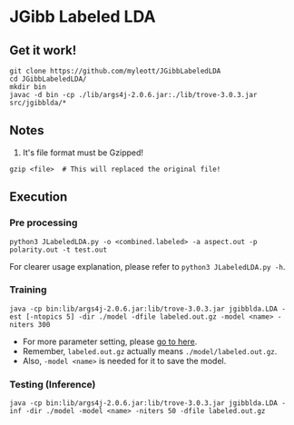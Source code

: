 # JGibb Labeled LDA


## Get it work!

```
git clone https://github.com/myleott/JGibbLabeledLDA
cd JGibbLabeledLDA/
mkdir bin
javac -d bin -cp ./lib/args4j-2.0.6.jar:./lib/trove-3.0.3.jar src/jgibblda/*
```

## Notes

1. It's file format must be Gzipped!
```
gzip <file>  # This will replaced the original file!
```

## Execution

### Pre processing

```
python3 JLabeledLDA.py -o <combined.labeled> -a aspect.out -p polarity.out -t test.out
```

For clearer usage explanation, please refer to `python3 JLabeledLDA.py -h`.

### Training

```
java -cp bin:lib/args4j-2.0.6.jar:lib/trove-3.0.3.jar jgibblda.LDA -est [-ntopics 5] -dir ./model -dfile labeled.out.gz -model <name> -niters 300
```

* For more parameter setting, please [go to here](http://jgibblda.sourceforge.net/).
* Remember, `labeled.out.gz` actually means `./model/labeled.out.gz`.
* Also, `-model <name>` is needed for it to save the model.

### Testing (Inference)

```
java -cp bin:lib/args4j-2.0.6.jar:lib/trove-3.0.3.jar jgibblda.LDA -inf -dir ./model -model <name> -niters 50 -dfile labeled.out.gz
```


